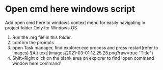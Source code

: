 # Open cmd here windows script
 Add open cmd here to windows context menu for easily navigating in project folder
 Only for Windows OS
1. Run the .reg file in this folder.
2. confirm the prompts
3. open Task manager, find explorer.exe process and press restart(refer to images)
![Alt text](images\2021-03-01 12.25.28.png?raw=true "Title")
4. Shift+Right click on the blank area on explorer to find 'open command window here command'